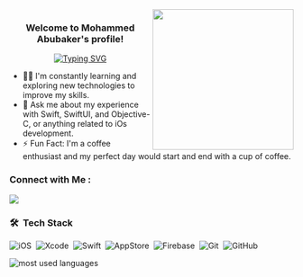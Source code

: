 
<img width="250" align="right" src="https://camo.githubusercontent.com/8bf6f6d78abc81fcf9c49f10649423e73ea44bc248e83aaae8759d401c829a84/68747470733a2f2f70687973696373677572756b756c2e66696c65732e776f726470726573732e636f6d2f323031392f30322f6368617261637465722d312e676966">

<h3 align="center">
  Welcome to Mohammed Abubaker's profile!
</h3>

<!-- Typing SVG by DenverCoder1 - https://github.com/DenverCoder1/readme-typing-svg -->
<p align="center">
  <a href="https://git.io/typing-svg"><img src="https://readme-typing-svg.herokuapp.com?font=Fira+Code&pause=1000&color=00F737&background=FFFFFF00&center=true&vCenter=true&width=435&lines=iOS+Software+Engineer;Keep+calm+and+code+in+Swift" alt="Typing SVG" /></a>
</p> 

- 👨‍💻 I'm constantly learning and exploring new technologies to improve my skills.
- 💬 Ask me about my experience with Swift, SwiftUI, and Objective-C, or anything related to iOs development.
- ⚡ Fun Fact: I'm a coffee enthusiast and my perfect day would start and end with a cup of coffee.


### Connect with Me :

<a href="https://www.linkedin.com/in/mhabubaker/" target="_blank"><img src="https://img.shields.io/badge/-Mohammed%20Abubaker-0077B5?style=for-the-badge&logo=Linkedin&logoColor=white"/></a>

### 🛠 &nbsp;Tech Stack
![iOS](https://img.shields.io/badge/iOS-000000?style=for-the-badge&logo=ios&logoColor=white)&nbsp;
![Xcode](https://img.shields.io/badge/Xcode-007ACC?style=for-the-badge&logo=Xcode&logoColor=white)&nbsp;
![Swift](https://img.shields.io/badge/Swift-FA7343?style=for-the-badge&logo=swift&logoColor=white)&nbsp;
![AppStore](https://img.shields.io/badge/App_Store-0D96F6?style=for-the-badge&logo=app-store&logoColor=white)&nbsp;
![Firebase](https://img.shields.io/badge/Firebase-039BE5?style=for-the-badge&logo=Firebase&logoColor=white)&nbsp;
![Git](https://img.shields.io/badge/GIT-E44C30?style=for-the-badge&logo=git&logoColor=white)&nbsp;
![GitHub](https://img.shields.io/badge/GitHub_Actions-2088FF?style=for-the-badge&logo=github-actions&logoColor=white)&nbsp;


<img align="left" src="https://github-readme-stats.vercel.app/api/top-langs?username=AbubakerM&show_icons=true&locale=en&layout=compact&theme=radical" alt="most used languages" />
<br>
